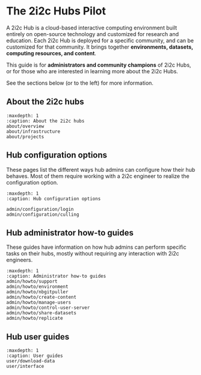 # The 2i2c Hubs Pilot

A 2i2c Hub is a cloud-based interactive computing environment built entirely on open-source technology and customized for research and education.
Each 2i2c Hub is deployed for a specific community, and can be customized for that community.
It brings together **environments, datasets, computing resources, and content**.

This guide is for **administrators and community champions** of 2i2c Hubs, or for those who are interested in learning more about the 2i2c Hubs.

See the sections below (or to the left) for more information.

## About the 2i2c hubs

```{toctree}
:maxdepth: 1
:caption: About the 2i2c hubs
about/overview
about/infrastructure
about/projects
```

## Hub configuration options

These pages list the different ways hub admins can configure how
their hub behaves. Most of them require working with a 2i2c engineer
to realize the configuration option.

```{toctree}
:maxdepth: 1
:caption: Hub configuration options

admin/configuration/login
admin/configuration/culling
```

## Hub administrator how-to guides

These guides have information on how hub admins can perform specific
tasks on their hubs, mostly without requiring any interaction with
2i2c engineers.

```{toctree}
:maxdepth: 1
:caption: Administrator how-to guides
admin/howto/support
admin/howto/environment
admin/howto/nbgitpuller
admin/howto/create-content
admin/howto/manage-users
admin/howto/control-user-server
admin/howto/share-datasets
admin/howto/replicate
```

## Hub user guides

```{toctree}
:maxdepth: 1
:caption: User guides
user/download-data
user/interface
```
